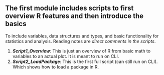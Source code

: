 ## The first module includes scripts to first overview R features and then introduce the basics 
To include variables, data structures and types, and basic functionality for statistics and analysis. Reading notes are *direct comments in the scripts*.

  1. ***Script1_Overview***: This is just an overview of R from basic math to variables to an actual plot. It is meant to run on CLI.
  2. ***Script2_LoadPackage***: This is the first full script (can still run on CLI). Which shows how to load a package in R.
